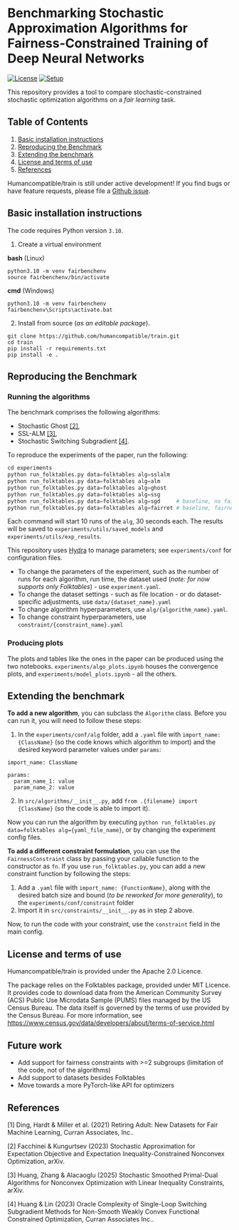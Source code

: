 # Benchmarking Stochastic Approximation Algorithms for Fairness-Constrained Training of Deep Neural Networks

[![License](https://img.shields.io/badge/License-Apache_2.0-blue.svg)](https://opensource.org/licenses/Apache-2.0) [![Setup](https://github.com/humancompatible/train/actions/workflows/setup.yml/badge.svg)](https://github.com/humancompatible/train/actions/workflows/setup.yml)

This repository provides a tool to compare stochastic-constrained stochastic optimization algorithms on a _fair learning_ task.

## Table of Contents
1. [Basic installation instructions](#basic-installation-instructions)
2. [Reproducing the Benchmark](#reproducing-the-benchmark)
3. [Extending the benchmark](#extending-the-benchmark) <!-- 6. [Citing humancompatible/train](#Citing-humancompatible/train) -->
4. [License and terms of use](#license-and-terms-of-use)
5. [References](#references)

Humancompatible/train is still under active development! If you find bugs or have feature
requests, please file a
[Github issue](https://github.com/humancompatible/train/issues). 

## Basic installation instructions
The code requires Python version ```3.10```.

1. Create a virtual environment

**bash** (Linux)
```
python3.10 -m venv fairbenchenv
source fairbenchenv/bin/activate
```
**cmd** (Windows)
```
python3.10 -m venv fairbenchenv
fairbenchenv\Scripts\activate.bat
```
2. Install from source (*as an editable package*).
```
git clone https://github.com/humancompatible/train.git
cd train
pip install -r requirements.txt
pip install -e .
```
<!-- Install via pip -->
<!-- ``` -->
<!-- pip install folktables -->
<!-- ``` -->

## Reproducing the Benchmark

### Running the algorithms

The benchmark comprises the following algorithms:
- Stochastic Ghost [[2]](#2),
- SSL-ALM [[3]](#3),
- Stochastic Switching Subgradient [[4]](#4).

To reproduce the experiments of the paper, run the following:
``` python
cd experiments
python run_folktables.py data=folktables alg=sslalm
python run_folktables.py data=folktables alg=alm
python run_folktables.py data=folktables alg=ghost
python run_folktables.py data=folktables alg=ssg
python run_folktables.py data=folktables alg=sgd     # baseline, no fairness
python run_folktables.py data=folktables alg=fairret # baseline, fairness with regularizer
```
Each command will start 10 runs of the `alg`, 30 seconds each.
The results will be saved to `experiments/utils/saved_models` and `experiments/utils/exp_results`.
<!-- In the repository, we include the configuration needed to reproduce the experiments in the paper. To do so, go to `experiments` and run `python run_folktables.py data=folktables alg=sslalm`. -->
<!-- Repeat for the other algorithms by changing the `alg` parameter. -->

This repository uses [Hydra](https://hydra.cc/) to manage parameters; see `experiments/conf` for configuration files. 
* To change the parameters of the experiment, such as the number of runs for each algorithm, run time, the dataset used (*note: for now supports only Folktables*) - use `experiment.yaml`. 
* To change the dataset settings - such as file location - or do dataset-specific adjustments, use `data/{dataset_name}.yaml`
* To change algorithm hyperparameters, use `alg/{algorithm_name}.yaml`.
* To change constraint hyperparameters, use `constraint/{constraint_name}.yaml`

<!-- ; it is installed as one of the dependencies. -->
<!-- To learn more about using Hydra, please check out the [official tutorial](https://hydra.cc/docs/tutorials/basic/your_first_app). -->

### Producing plots
The plots and tables like the ones in the paper can be produced using the two notebooks. `experiments/algo_plots.ipynb` houses the convergence plots, and `experiments/model_plots.ipynb` - all the others.

## Extending the benchmark

**To add a new algorithm**, you can subclass the ```Algorithm``` class. Before you can run it, you will need to follow these steps:
1. In the `experiments/conf/alg` folder, add a `.yaml` file with `import_name: {ClassName}` (so the code knows which algorithm to import) and the desired keyword parameter values under `params`:

```
import_name: ClassName

params:
  param_name_1: value
  param_name_2: value
```

2. In `src/algorithms/__init__.py`, add `from .{filename} import {ClassName}` (so the code is able to import it).

Now you can run the algorithm by executing `python run_folktables.py data=folktables alg={yaml_file_name}`, or by changing the experiment config files.

**To add a different constraint formulation**, you can use the `FairnessConstraint` class by passing your callable function to the constructor as `fn`. If you use `run_folktables.py`, you can add a new constraint function by following the steps:

1. Add a `.yaml` file with `import_name: {FunctionName}`, along with the desired batch size and bound (*to be reworked for more generality*), to the `experiments/conf/constraint` folder
2. Import it in `src/constraints/__init__.py` as in step 2 above.

Now, to run the code with your constraint, use the `constraint` field in the main config.

## License and terms of use

Humancompatible/train is provided under the Apache 2.0 Licence.

The package relies on the Folktables package, provided under MIT Licence.
It provides code to download data from the American Community Survey
(ACS) Public Use Microdata Sample (PUMS) files managed by the US Census Bureau.
The data itself is governed by the terms of use provided by the Census Bureau.
For more information, see https://www.census.gov/data/developers/about/terms-of-service.html

<!-- ## Cite this work -->

<!-- If you use this work, we encourage you to cite our paper, and the folktables dataset [[1]](#1). -->

<!-- ``` -->
<!-- @article{ding2021retiring, -->
<!--   title={Retiring Adult: New Datasets for Fair Machine Learning}, -->
<!--   author={Ding, Frances and Hardt, Moritz and Miller, John and Schmidt, Ludwig}, -->
<!--   journal={Advances in Neural Information Processing Systems}, -->
<!--   volume={34}, -->
<!--   year={2021} -->
<!-- } -->
<!-- ``` -->

## Future work

- Add support for fairness constraints with >=2 subgroups (limitation of the code, not of the algorithms)
- Add support to datasets besides Folktables
- Move towards a more PyTorch-like API for optimizers

## References

<a id="1">[1]</a> 
Ding, Hardt & Miller et al. (2021) Retiring Adult: New Datasets for Fair Machine Learning, Curran Associates, Inc..

<a id="2">[2]</a> 
Facchinei & Kungurtsev (2023) Stochastic Approximation for Expectation Objective and Expectation Inequality-Constrained Nonconvex Optimization, arXiv.

<a id="3">[3]</a> 
Huang, Zhang & Alacaoglu (2025) Stochastic Smoothed Primal-Dual Algorithms for Nonconvex Optimization with Linear Inequality Constraints, arXiv.

<a id="4">[4]</a> 
Huang & Lin (2023) Oracle Complexity of Single-Loop Switching Subgradient Methods for Non-Smooth Weakly Convex Functional Constrained Optimization, Curran Associates Inc..

